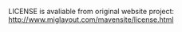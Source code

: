 LICENSE is avaliable from original website project: http://www.miglayout.com/mavensite/license.html
